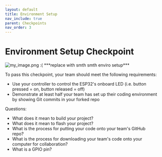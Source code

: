 ```yaml
---
layout: default
title: Environment Setup
nav_include: true
parent: Checkpoints
nav_order: 3
---
```


# Environment Setup Checkpoint

<img src="{{ '/_assets/images/my_image.png' | prepend: site.baseurl }}" alt="my_image.png :(">
***replace with smth smth enviro setup***

To pass this checkpoint, your team should meet the following requirements:

* Use your controller to control the ESP32's onboard LED (i.e. button pressed = on, button released = off)
* Demonstrate at least half your team has set up their coding environment by showing Git commits in your forked repo

Questions:
* What does it mean to build your project?
* What does it mean to flash your project?
* What is the process for putting your code onto your team's GitHub repo?
* What is the process for downloading your team's code onto your computer for collaboration?
* What is a GPIO pin?